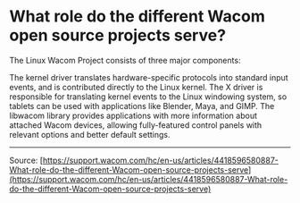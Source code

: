 # What role do the different Wacom open source projects serve?

The Linux Wacom Project consists of three major components:

The kernel driver translates hardware-specific protocols into standard input events, and is contributed directly to the Linux kernel.
The X driver is responsible for translating kernel events to the Linux windowing system, so tablets can be used with applications like Blender, Maya, and GIMP.
The libwacom library provides applications with more information about attached Wacom devices, allowing fully-featured control panels with relevant options and better default settings.

---
Source: [https://support.wacom.com/hc/en-us/articles/4418596580887-What-role-do-the-different-Wacom-open-source-projects-serve](https://support.wacom.com/hc/en-us/articles/4418596580887-What-role-do-the-different-Wacom-open-source-projects-serve)
